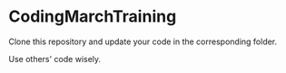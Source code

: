 # CodingMarchTraining

Clone this repository and update your code in the corresponding folder.

Use others' code wisely.
